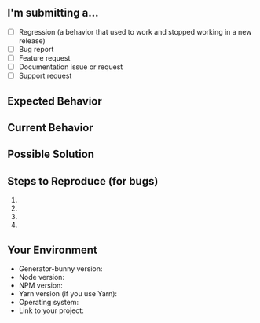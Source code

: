 <!--- Provide a general summary of the issue in the Title above -->

## I'm submitting a…
<!-- Check one of the following options with "x" -->
- [ ] Regression (a behavior that used to work and stopped working in a new release)
- [ ] Bug report  <!-- Please search GitHub for a similar issue or PR before submitting -->
- [ ] Feature request
- [ ] Documentation issue or request
- [ ] Support request

## Expected Behavior
<!--- If you‘re describing a bug, tell us what should happen -->
<!--- If you‘re suggesting a change/improvement, tell us how it should work -->

## Current Behavior
<!--- If describing a bug, tell us what happens instead of the expected behavior -->
<!--- If suggesting a change/improvement, explain the difference from current behavior -->

## Possible Solution
<!--- Not obligatory, but suggest a fix/reason for the bug, -->
<!--- or ideas how to implement the addition or change -->

## Steps to Reproduce (for bugs)
<!--- Provide a link to a live example, or an unambiguous set of steps to -->
<!--- reproduce this bug. Include code or screenshot if relevant -->
1.
2.
3.
4.

## Your Environment
<!--- Include as many relevant details about the environment you experienced the bug in -->
- Generator-bunny version: <!-- run `npm -g ls generator-bunny` -->
- Node version: <!-- run `node -v` -->
- NPM version: <!-- run `npm -v` -->
- Yarn version (if you use Yarn):
- Operating system:  <!-- Mac, Linux, Windows -->
- Link to your project:
